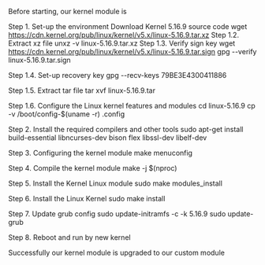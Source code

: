 
Before starting, our kernel module is

Step 1. Set-up the environment
Download Kernel 5.16.9 source code
wget https://cdn.kernel.org/pub/linux/kernel/v5.x/linux-5.16.9.tar.xz
Step 1.2. Extract xz file
unxz -v linux-5.16.9.tar.xz
Step 1.3. Verify sign key
wget https://cdn.kernel.org/pub/linux/kernel/v5.x/linux-5.16.9.tar.sign
gpg --verify linux-5.16.9.tar.sign

Step 1.4. Set-up recovery key
gpg --recv-keys 79BE3E4300411886

Step 1.5. Extract tar file
tar xvf linux-5.16.9.tar

Step 1.6. Configure the Linux kernel features and modules
cd linux-5.16.9
cp -v /boot/config-$(uname -r) .config

Step 2. Install the required compilers and other tools
sudo apt-get install build-essential libncurses-dev bison flex libssl-dev libelf-dev

Step 3. Configuring the kernel module
	make menuconfig


Step 4. Compile the kernel module
make -j $(nproc)
	
Step 5. Install the Kernel Linux module
sudo make modules_install


Step 6. Install the Linux Kernel
sudo make install


Step 7. Update grub config
sudo update-initramfs -c -k 5.16.9
sudo update-grub

Step 8. Reboot and run by new kernel

Successfully our kernel module is upgraded to our custom module
